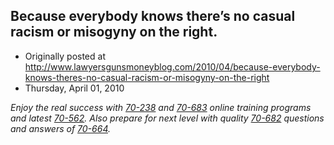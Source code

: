 ## Because everybody knows there’s no casual racism or misogyny on the right.

 * Originally posted at http://www.lawyersgunsmoneyblog.com/2010/04/because-everybody-knows-theres-no-casual-racism-or-misogyny-on-the-right
 * Thursday, April 01, 2010

_Enjoy the real success with [70-238](http://www.pass4sures.us/70-238-test.html) and [70-683](http://www.pass4sures.biz/70-683-testking.html) online training programs and latest [70-562](http://www.pass4sures.me/70-562-testking.html). Also prepare for next level with quality [70-682](http://www.thepass4sure.info/70-682-test.html) questions and answers of [70-664](http://www.certkiller.com/exam-70-664.htm)._